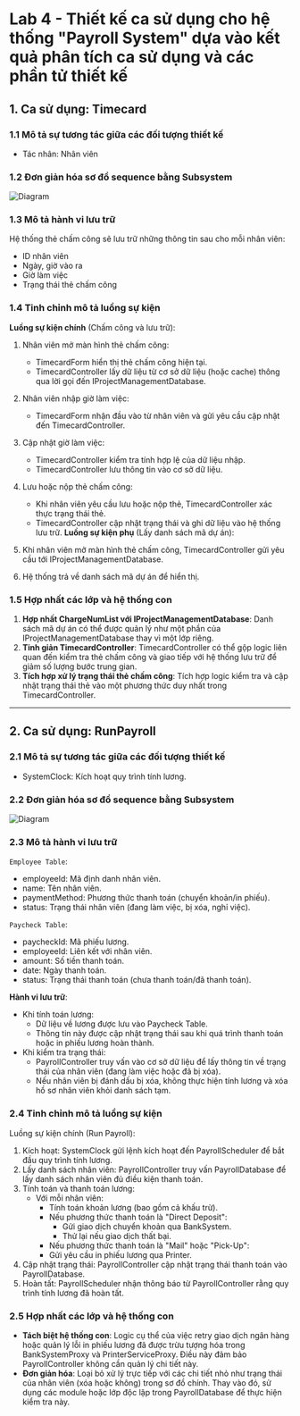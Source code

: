 # Lab 4 - Thiết kế ca sử dụng cho hệ thống "Payroll System" dựa vào kết quả phân tích ca sử dụng và các phần tử thiết kế
## 1. Ca sử dụng: Timecard
### 1.1 Mô tả sự tương tác giữa các đối tượng thiết kế
  - Tác nhân: Nhân viên
### 1.2 Đơn giản hóa sơ đồ sequence bằng Subsystem
![Diagram](https://www.planttext.com/api/plantuml/png/h9JDIWCn58NtUOhx0ds1BgHGVz6AYovqcMP2PsHoCwIPGfVYmeLFu49iAIA81GLNauMBGDyZJ-0hcB4KMpe_MjmCPCZvEFUSIpxDHskWgTAfY0bbMYhO4qaiHvmJ9b4h6KCt4fnH5UnB9JP-jXVdc2lIaoa6L8tWw4p9IyvqXoBjSy5Hxr9DUtJ02LdIeR6p1cv2nva747QC4DeN3467BZF0_FTH0BFls2UhWbN0ZuacdFZxem8nX94pDmZQPPE8R2hBUCTUTYr0Axebj3oDfTc0-d47Ti92F_yK0cVUm4wGb2kXKUAsgrmsXQ4pLwNK8fSRPHmuCujg4OiUl7ZPQXCEyxWmZyhS5bLOiG2d_juiWRudt4DinmA6URhiLxMtlxMO8tG5ehxlDT3V1hYmpoambpsb4CzVqwqtk4PRFqCPeIfyP-wIRHsV-nLPH8Q0EUWVlBOu1lcZz0K00F__0m00)

### 1.3 Mô tả hành vi lưu trữ
Hệ thống thẻ chấm công sẽ lưu trữ những thông tin sau cho mỗi nhân viên:
- ID nhân viên
- Ngày, giờ vào ra
- Giờ làm việc
- Trạng thái thẻ chấm công

### 1.4 Tinh chỉnh mô tả luồng sự kiện
**Luồng sự kiện chính** (Chấm công và lưu trữ):
  1. Nhân viên mở màn hình thẻ chấm công:
     
     - TimecardForm hiển thị thẻ chấm công hiện tại.
     - TimecardController lấy dữ liệu từ cơ sở dữ liệu (hoặc cache) thông qua lời gọi đến IProjectManagementDatabase.
  2. Nhân viên nhập giờ làm việc:
     
     - TimecardForm nhận đầu vào từ nhân viên và gửi yêu cầu cập nhật đến TimecardController.
  3. Cập nhật giờ làm việc:
     
     - TimecardController kiểm tra tính hợp lệ của dữ liệu nhập.
     - TimecardController lưu thông tin vào cơ sở dữ liệu.
  4. Lưu hoặc nộp thẻ chấm công:
     - Khi nhân viên yêu cầu lưu hoặc nộp thẻ, TimecardController xác thực trạng thái thẻ.
     - TimecardController cập nhật trạng thái và ghi dữ liệu vào hệ thống lưu trữ.
**Luồng sự kiện phụ** (Lấy danh sách mã dự án):
  1. Khi nhân viên mở màn hình thẻ chấm công, TimecardController gửi yêu cầu tới IProjectManagementDatabase.
  2. Hệ thống trả về danh sách mã dự án để hiển thị.
### 1.5 Hợp nhất các lớp và hệ thống con
1. **Hợp nhất ChargeNumList với IProjectManagementDatabase**: Danh sách mã dự án có thể được quản lý như một phần của IProjectManagementDatabase thay vì một lớp riêng.
2. **Tinh giản TimecardController**: TimecardController có thể gộp logic liên quan đến kiểm tra thẻ chấm công và giao tiếp với hệ thống lưu trữ để giảm số lượng bước trung gian.
3. **Tích hợp xử lý trạng thái thẻ chấm công**: Tích hợp logic kiểm tra và cập nhật trạng thái thẻ vào một phương thức duy nhất trong TimecardController.

---
## 2. Ca sử dụng: RunPayroll
### 2.1 Mô tả sự tương tác giữa các đối tượng thiết kế
- SystemClock: Kích hoạt quy trình tính lương.
### 2.2 Đơn giản hóa sơ đồ sequence bằng Subsystem
![Diagram](https://www.planttext.com/api/plantuml/png/Z5EzJiCm4Dxz53V2q1V8WAgs0wWCbOfG9SHWagYswfv3uY3b6PYO65W8224X8fWJeGv6VGy_0Q-0qmObb1Jm42jtzzrtFvy_YaKtKZHKyLmGwYePmZY9b3_l2-dEAakFucnjhGoZaAFoGq82Y-Gk3oWg6D4ab4ACNUPxiR3U5cTVeYhl4jlWWSxU3xW3Gvsv39WqUQhWF4v0XVeP6IYTsQzOlYvJd99DN2DNpUP0p-Gl2jwlJFuOjsUeenif1bJHCnhv3XoQ_241ZrfWf5DR639zXt31zHEIZMZej1SnQ4SJ8MK09yUckE4mDyKrRxfF2TZploAFlZNMmFrLcJNP0TgDRoUhLU30n1GP2Fq6YfKjAQbJN27he6rCGvClodMQ_1wcd4hmJ77fib-8AxKvS80GC6xnyLUBi8EhNzUk5NVNATRHs-WdTlfskYRF43WI7ptI9e1MGUvBVOkWh12QUYHTcwHyFfy0003__mC0)

### 2.3 Mô tả hành vi lưu trữ
`Employee Table`:
- employeeId: Mã định danh nhân viên.
- name: Tên nhân viên.
- paymentMethod: Phương thức thanh toán (chuyển khoản/in phiếu).
- status: Trạng thái nhân viên (đang làm việc, bị xóa, nghỉ việc).
  
`Paycheck Table`:
- paycheckId: Mã phiếu lương.
- employeeId: Liên kết với nhân viên.
- amount: Số tiền thanh toán.
- date: Ngày thanh toán.
- status: Trạng thái thanh toán (chưa thanh toán/đã thanh toán).

**Hành vi lưu trữ**:
- Khi tính toán lương:
  - Dữ liệu về lương được lưu vào Paycheck Table.
  - Thông tin này được cập nhật trạng thái sau khi quá trình thanh toán hoặc in phiếu lương hoàn thành.
- Khi kiểm tra trạng thái:
  - PayrollController truy vấn vào cơ sở dữ liệu để lấy thông tin về trạng thái của nhân viên (đang làm việc hoặc đã bị xóa).
  - Nếu nhân viên bị đánh dấu bị xóa, không thực hiện tính lương và xóa hồ sơ nhân viên khỏi danh sách tạm.
### 2.4 Tinh chỉnh mô tả luồng sự kiện
Luồng sự kiện chính (Run Payroll):
1. Kích hoạt: SystemClock gửi lệnh kích hoạt đến PayrollScheduler để bắt đầu quy trình tính lương.
2. Lấy danh sách nhân viên: PayrollController truy vấn PayrollDatabase để lấy danh sách nhân viên đủ điều kiện thanh toán.
3. Tính toán và thanh toán lương:
   - Với mỗi nhân viên:
     - Tính toán khoản lương (bao gồm cả khấu trừ).
     - Nếu phương thức thanh toán là "Direct Deposit":
       - Gửi giao dịch chuyển khoản qua BankSystem.
       - Thử lại nếu giao dịch thất bại.
     - Nếu phương thức thanh toán là "Mail" hoặc "Pick-Up":
     - Gửi yêu cầu in phiếu lương qua Printer.
4. Cập nhật trạng thái: PayrollController cập nhật trạng thái thanh toán vào PayrollDatabase.
5. Hoàn tất: PayrollScheduler nhận thông báo từ PayrollController rằng quy trình tính lương đã hoàn tất.
### 2.5 Hợp nhất các lớp và hệ thống con
- **Tách biệt hệ thống con**: Logic cụ thể của việc retry giao dịch ngân hàng hoặc quản lý lỗi in phiếu lương đã được trừu tượng hóa trong BankSystemProxy và PrinterServiceProxy. Điều này đảm bảo PayrollController không cần quản lý chi tiết này.
- **Đơn giản hóa**: Loại bỏ xử lý trực tiếp với các chi tiết nhỏ như trạng thái của nhân viên (xóa hoặc không) trong sơ đồ chính. Thay vào đó, sử dụng các module hoặc lớp độc lập trong PayrollDatabase để thực hiện kiểm tra này.
